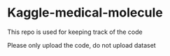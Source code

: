 # Kaggle-medical-molecule
This repo is used for keeping track of the code

Please only upload the code, do not upload dataset
